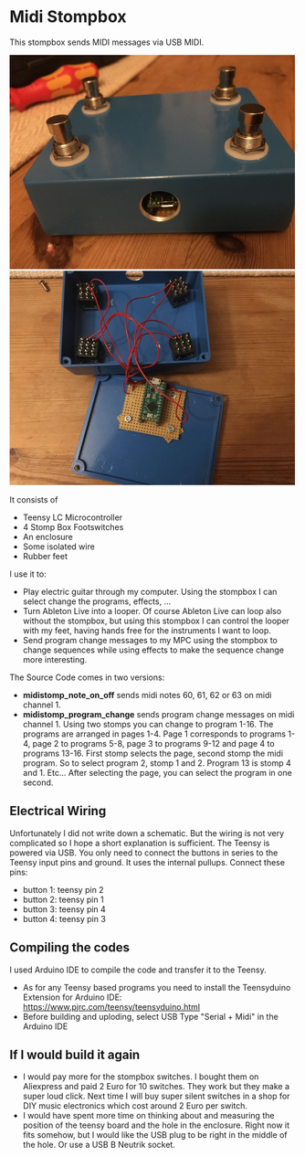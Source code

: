 # Midi Stompbox

This stompbox sends MIDI messages via USB MIDI. 

![stompbox.jpeg](stompbox.jpeg)
![stompbox_open.jpeg](stompbox_open.jpeg)


It consists of

* Teensy LC Microcontroller
* 4 Stomp Box Footswitches
* An enclosure
* Some isolated wire
* Rubber feet

I use it to:

* Play electric guitar through my computer. Using the stompbox I can select change the programs, effects, ...
* Turn Ableton Live into a looper. Of course Ableton Live can loop also without the stompbox, but using this stompbox I can control the looper with my feet, having hands free for the instruments I want to loop.
* Send program change messages to my MPC using the stompbox to change sequences while using effects to make the sequence change more interesting.

The Source Code comes in two versions:

* **midistomp_note_on_off** sends midi notes 60, 61, 62 or 63 on midi channel 1.
* **midistomp_program_change** sends program change messages on midi channel 1. Using two stomps you can change to program 1-16. The programs are arranged in pages 1-4. Page 1 corresponds to programs 1-4, page 2 to programs 5-8, page 3 to programs 9-12 and page 4 to programs 13-16. First stomp selects the page, second stomp the midi program. So to select program 2, stomp 1 and 2. Program 13 is stomp 4 and 1. Etc... After selecting the page, you can select the program in one second.

## Electrical Wiring

Unfortunately I did not write down a schematic. But the wiring is not very complicated so I hope a short explanation is sufficient. The Teensy is powered via USB. You only need to connect the buttons in series to the Teensy input pins and ground. It uses the internal pullups. Connect these pins:

* button 1: teensy pin 2
* button 2: teensy pin 1
* button 3: teensy pin 4
* button 4: teensy pin 3

## Compiling the codes

I used Arduino IDE to compile the code and transfer it to the Teensy. 

* As for any Teensy based programs you need to install the Teensyduino Extension for Arduino IDE: https://www.pjrc.com/teensy/teensyduino.html
* Before building and uploding, select USB Type "Serial + Midi" in the Arduino IDE

## If I would build it again

* I would pay more for the stompbox switches. I bought them on Aliexpress and paid 2 Euro for 10 switches. They work but they make a super loud click. Next time I will buy super silent switches in a shop for DIY music electronics which cost around 2 Euro per switch.
* I would have spent more time on thinking about and measuring the position of the teensy board and the hole in the enclosure. Right now it fits somehow, but I would like the USB plug to be right in the middle of the hole. Or use a USB B Neutrik socket.
